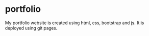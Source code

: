 # portfolio
My portfolio website is created using html, css, bootstrap and js.
It is deployed using git pages.